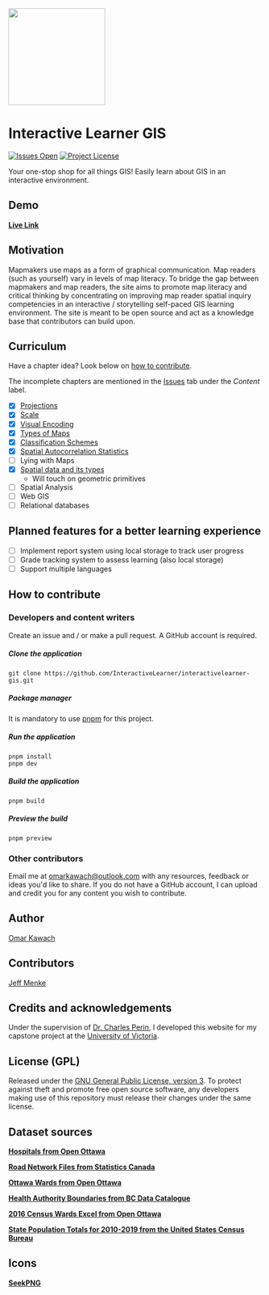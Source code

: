 <img src="https://github.com/InteractiveLearner/interactivelearner-gis/blob/main/docs/public/logo192.png" width="192px" height="192px" />

# Interactive Learner GIS

[![Issues Open](https://img.shields.io/github/issues/InteractiveLearner/interactivelearner-gis?style=flat-square)](https://github.com/InteractiveLearner/interactivelearner-gis/issues) [![Project License](https://img.shields.io/github/license/InteractiveLearner/interactivelearner-gis?style=flat-square)](https://github.com/InteractiveLearner/interactivelearner-gis/blob/main/LICENSE)

Your one-stop shop for all things GIS! Easily learn about GIS in an interactive environment. 

## Demo

**[Live Link](https://www.interactivelearner-gis.com/ )**

## Motivation
Mapmakers use maps as a form of graphical communication. Map readers (such as yourself) vary in levels of map literacy. To bridge the gap between mapmakers and map readers, the site aims to promote map literacy and critical thinking by concentrating on improving map reader spatial inquiry competencies in an interactive / storytelling self-paced GIS learning environment. The site is meant to be open source and act as a knowledge base that contributors can build upon. 

## Curriculum

Have a chapter idea? Look below on [how to contribute](https://github.com/InteractiveLearner/interactivelearner-gis#how-to-contribute). 

The incomplete chapters are mentioned in the [Issues](https://github.com/InteractiveLearner/interactivelearner-gis/issues) tab under the *Content* label. 

- [x] [Projections](https://www.interactivelearner-gis.com/projections)
- [x] [Scale](https://www.interactivelearner-gis.com/scale)
- [x] [Visual Encoding](https://www.interactivelearner-gis.com/visual)
- [x] [Types of Maps](https://www.interactivelearner-gis.com/thematic)
- [x] [Classification Schemes](https://www.interactivelearner-gis.com/classification)
- [x] [Spatial Autocorrelation Statistics](https://www.interactivelearner-gis.com/spatial-stats)
- [ ] Lying with Maps
- [x] [Spatial data and its types](https://www.interactivelearner-gis.com/spatial-data)
    - Will touch on geometric primitives
- [ ] Spatial Analysis
- [ ] Web GIS
- [ ] Relational databases

<!-- TODO:
  // {
  //   title: "Relational databases in GIS",
  //   description:
  //     "Learn how relational databases can be used to store and manage spatial data.",
  //   url: "/relational-databases",
  //   icon: "server",
  // },
  // {
  //   title: "WebGIS",
  //   description:
  //     "Explore the world of WebGIS and learn how to create your own web mapping applications.",
  //   url: "/web-gis",
  //   icon: "laptop",
  // },
  // {
  //   title: "GIS and BIM",
  //   description:
  //     "Discover how GIS and BIM can be integrated to create a more comprehensive view of the built environment.",
  //   url: "/gis-bim",
  //   icon: "building",
  // },
 -->

## Planned features for a better learning experience

- [ ] Implement report system using local storage to track user progress
- [ ] Grade tracking system to assess learning (also local storage)
- [ ] Support multiple languages

## How to contribute

### Developers and content writers

Create an issue and / or make a pull request. A GitHub account is required.

##### Clone the application

```
git clone https://github.com/InteractiveLearner/interactivelearner-gis.git
```

##### Package manager

It is mandatory to use [pnpm](https://pnpm.io/) for this project. 

##### Run the application

```
pnpm install
pnpm dev 
```

##### Build the application

```
pnpm build
```

##### Preview the build

```
pnpm preview
```

### Other contributors 

Email me at omarkawach@outlook.com with any resources, feedback or ideas you'd like to share. If you do not have a GitHub account, I can upload and credit you for any content you wish to contribute. 

## Author

[Omar Kawach](https://github.com/omarkawach)

## Contributors

[Jeff Menke](https://github.com/jmanke)
  
## Credits and acknowledgements

Under the supervision of [Dr. Charles Perin](http://charlesperin.net/), I developed this website for my capstone project at the [University of Victoria](https://www.uvic.ca/).

## License (GPL) 

Released under the [GNU General Public License, version 3](https://opensource.org/licenses/GPL-3.0). To protect against theft and promote free open source software, any developers making use of this repository must release their changes under the same license. 

## Dataset sources

**[Hospitals from Open Ottawa](https://open.ottawa.ca/datasets/b769ce497f2540aa962e602c983994d6_0?geometry=-76.050%2C45.348%2C-75.396%2C45.433)**

**[Road Network Files from Statistics Canada](https://www12.statcan.gc.ca/census-recensement/2011/geo/RNF-FRR/index-eng.cfm)**

**[Ottawa Wards from Open Ottawa](https://open.ottawa.ca/datasets/wards/explore?location=45.242656%2C-75.800844%2C0.90)**

**[Health Authority Boundaries from BC Data Catalogue](https://catalogue.data.gov.bc.ca/dataset/health-authority-boundaries)**

**[2016 Census Wards Excel from Open Ottawa](https://open.ottawa.ca/documents/2016-census-ward-data-1/about)**

**[State Population Totals for 2010-2019 from the United States Census Bureau]()**

## Icons

**[SeekPNG](https://www.seekpng.com/ks/clipart/)**